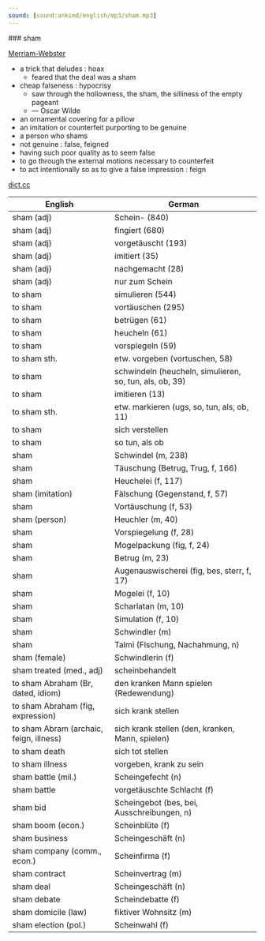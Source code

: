 ```yaml
---
sound: [sound:ankimd/english/mp3/sham.mp3]
---
```


\### sham

[Merriam-Webster](https://www.merriam-webster.com/dictionary/sham)

- a trick that deludes : hoax
    - feared that the deal was a sham
- cheap falseness : hypocrisy
    - saw through the hollowness, the sham, the silliness of the empty pageant
    - — Oscar Wilde
- an ornamental covering for a pillow
- an imitation or counterfeit purporting to be genuine
- a person who shams
- not genuine : false, feigned
- having such poor quality as to seem false
- to go through the external motions necessary to counterfeit
- to act intentionally so as to give a false impression : feign

[dict.cc](https://www.dict.cc/sham)

| English        | German       |
| -------------- | ------------ |
| sham (adj) | Schein- (840) |
| sham (adj) | fingiert (680) |
| sham (adj) | vorgetäuscht (193) |
| sham (adj) | imitiert (35) |
| sham (adj) | nachgemacht (28) |
| sham (adj) | nur zum Schein |
| to sham | simulieren (544) |
| to sham | vortäuschen (295) |
| to sham | betrügen (61) |
| to sham | heucheln (61) |
| to sham | vorspiegeln (59) |
| to sham sth. | etw. vorgeben (vortuschen, 58) |
| to sham | schwindeln (heucheln, simulieren, so, tun, als, ob, 39) |
| to sham | imitieren (13) |
| to sham sth. | etw. markieren (ugs, so, tun, als, ob, 11) |
| to sham | sich verstellen |
| to sham | so tun, als ob |
| sham | Schwindel (m, 238) |
| sham | Täuschung (Betrug, Trug, f, 166) |
| sham | Heuchelei (f, 117) |
| sham (imitation) | Fälschung (Gegenstand, f, 57) |
| sham | Vortäuschung (f, 53) |
| sham (person) | Heuchler (m, 40) |
| sham | Vorspiegelung (f, 28) |
| sham | Mogelpackung (fig, f, 24) |
| sham | Betrug (m, 23) |
| sham | Augenauswischerei (fig, bes, sterr, f, 17) |
| sham | Mogelei (f, 10) |
| sham | Scharlatan (m, 10) |
| sham | Simulation (f, 10) |
| sham | Schwindler (m) |
| sham | Talmi (Flschung, Nachahmung, n) |
| sham (female) | Schwindlerin (f) |
| sham treated (med., adj) | scheinbehandelt |
| to sham Abraham (Br, dated, idiom) | den kranken Mann spielen (Redewendung) |
| to sham Abraham (fig, expression) | sich krank stellen |
| to sham Abram (archaic, feign, illness) | sich krank stellen (den, kranken, Mann, spielen) |
| to sham death | sich tot stellen |
| to sham illness | vorgeben, krank zu sein |
| sham battle (mil.) | Scheingefecht (n) |
| sham battle | vorgetäuschte Schlacht (f) |
| sham bid | Scheingebot (bes, bei, Ausschreibungen, n) |
| sham boom (econ.) | Scheinblüte (f) |
| sham business | Scheingeschäft (n) |
| sham company (comm., econ.) | Scheinfirma (f) |
| sham contract | Scheinvertrag (m) |
| sham deal | Scheingeschäft (n) |
| sham debate | Scheindebatte (f) |
| sham domicile (law) | fiktiver Wohnsitz (m) |
| sham election (pol.) | Scheinwahl (f) |
